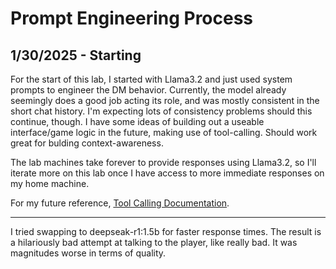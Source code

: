 # Prompt Engineering Process
## 1/30/2025 - Starting
For the start of this lab, I started with Llama3.2 and just used system prompts to engineer the DM behavior.
Currently, the model already seemingly does a good job acting its role, and was mostly consistent in the short chat history.
I'm expecting lots of consistency problems should this continue, though. I have some ideas of building out a useable
interface/game logic in the future, making use of tool-calling. Should work great for bulding context-awareness.

The lab machines take forever to provide responses using Llama3.2, so I'll iterate more on this lab once I have
access to more immediate responses on my home machine.

For my future reference, [Tool Calling Documentation](https://ollama.com/blog/tool-support).

___
I tried swapping to deepseak-r1:1.5b for faster response times. The result is a hilariously bad attempt at talking to the player, like really bad. It was magnitudes worse in terms of quality.